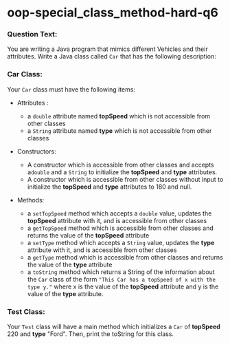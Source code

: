 # oop-special_class_method-hard-q6

### Question Text:

You are writing a Java program that mimics different Vehicles and their attributes. Write a Java class called `Car` that
has the following description:

### Car Class:

Your `Car` class must have the following items:

- Attributes :
    - a `double` attribute named **topSpeed** which is not accessible from other classes
    - a `String` attribute named **type** which is not accessible from other classes

- Constructors:
    - A constructor which is accessible from other classes and accepts a`double` and a `String` to initialize the
      **topSpeed** and **type** attributes.
    - A constructor which is accessible from other classes without input to initialize the
      **topSpeed** and **type** attributes to 180 and null.

- Methods:
    - a `setTopSpeed` method which accepts a `double` value, updates the **topSpeed** attribute with it, and is
      accessible from other classes
    - a `getTopSpeed` method which is accessible from other classes and returns the value of the **topSpeed** attribute
    - a `setType` method which accepts a `String` value, updates the **type** attribute with it, and is accessible
      from other classes
    - a `getType` method which is accessible from other classes and returns the value of the **type** attribute
    - a `toString` method which returns a String of the information about the `Car` class of the form
      `"This Car has a topSpeed of x with the type y."` where x is the value of the **topSpeed** attribute
      and y is the value of the **type** attribute.

### Test Class:

Your `Test` class will have a main method which initializes a `Car` of **topSpeed** 220 and **type** "Ford". Then,
print the toString for this class.